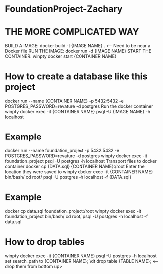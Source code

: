 # FoundationProject-Zachary

# THE MORE COMPLICATED WAY

BUILD A IMAGE: docker build -t {IMAGE NAME} . <-- Need to be near a Docker file
RUN THE IMAGE: docker run -d {IMAGE NAME}
START THE CONTAINER: winpty docker start {CONTAINER NAME}

# How to create a database like this project

docker run --name {CONTAINER NAME} -p 5432:5432 -e POSTGRES_PASSWORD=revature -d postgres
Run the docker container
winpty docker exec -it {CONTAINER NAME} psql -U {IMAGE NAME} -h localhost

# Example

docker run --name foundation_project -p 5432:5432 -e POSTGRES_PASSWORD=revature -d postgres
winpty docker exec -it foundation_project psql -U postgres -h localhost
Transport files to docker container
docker cp {DATA.sql} {CONTAINER NAME}:/root
Enter the location they were saved to
winpty docker exec -it {CONTAINER NAME} bin/bash/
cd root/
psql -U postgres -h localhost -f {DATA.sql}

# Example

docker cp data.sql foundation_project:/root
winpty docker exec -it foundation_project bin/bash/
cd root/
psql -U postgres -h localhost -f data.sql

# How to drop tables

winpty docker exec -it {CONTAINER NAME} psql -U postgres -h localhost
set search_path to {CONTAINER NAME};
\dt
drop table {TABLE NAME}; <-- drop them from bottom up>
